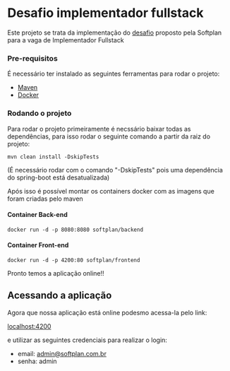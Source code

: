 # Desafio implementador fullstack

Este projeto se trata da implementação do [desafio](https://github.com/provas-softplan/implementador-fullstack) proposto pela Softplan para a vaga de Implementador Fullstack

### Pre-requisitos

É necessário ter instalado as seguintes ferramentas para rodar o projeto:

* [Maven](http://maven.apache.org/)
* [Docker](https://www.docker.com/)

### Rodando o projeto

Para rodar o projeto primeiramente é necssário baixar todas as dependências, para isso rodar o seguinte comando a partir da raiz do projeto:

```
mvn clean install -DskipTests
```
(É necessário rodar com o comando "-DskipTests" pois uma dependência do spring-boot está desatualizada)

Após isso é possível montar os containers docker com as imagens que foram criadas pelo maven

#### Container Back-end

```
docker run -d -p 8080:8080 softplan/backend
```

#### Container Front-end

```
docker run -d -p 4200:80 softplan/frontend
```

Pronto temos a aplicação online!!

## Acessando a aplicação

Agora que nossa aplicação está online podesmo acessa-la pelo link:

[localhost:4200](http://localhost:4200)

e utilizar as seguintes credenciais para realizar o login:

* email: admin@softplan.com.br
* senha: admin
